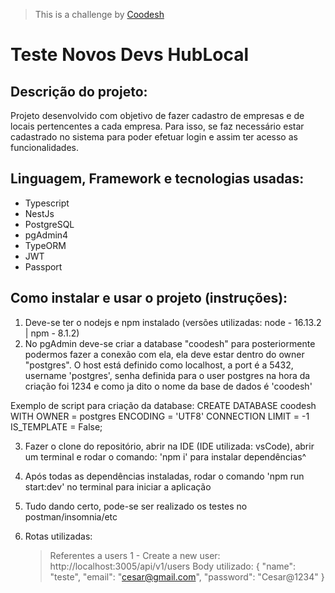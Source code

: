 > This is a challenge by [Coodesh](https://coodesh.com/)

# Teste Novos Devs HubLocal

## Descrição do projeto:

Projeto desenvolvido com objetivo de fazer cadastro de empresas e de locais pertencentes a cada empresa. Para isso, se faz necessário estar cadastrado no sistema para poder efetuar login e assim ter acesso as funcionalidades.

## Linguagem, Framework e tecnologias usadas:

- Typescript
- NestJs
- PostgreSQL
- pgAdmin4
- TypeORM
- JWT
- Passport

## Como instalar e usar o projeto (instruções):

1. Deve-se ter o nodejs e npm instalado (versões utilizadas: node - 16.13.2 | npm - 8.1.2)
2. No pgAdmin deve-se criar a database "coodesh" para posteriormente podermos fazer a conexão com ela, ela deve estar dentro do owner "postgres". O host está definido como localhost, a port é a 5432, username 'postgres', senha definida para o user postgres na hora da criação foi 1234 e como ja dito o nome da base de dados é 'coodesh'

Exemplo de script para criação da database:
CREATE DATABASE coodesh
WITH
OWNER = postgres
ENCODING = 'UTF8'
CONNECTION LIMIT = -1
IS_TEMPLATE = False;

3. Fazer o clone do repositório, abrir na IDE (IDE utilizada: vsCode), abrir um terminal e rodar o comando: 'npm i' para instalar dependências^

4. Após todas as dependências instaladas, rodar o comando 'npm run start:dev' no terminal para iniciar a aplicação

5. Tudo dando certo, pode-se ser realizado os testes no postman/insomnia/etc

6. Rotas utilizadas:
   > Referentes a users
   > 1 - Create a new user: http://localhost:3005/api/v1/users
   > Body utilizado:
   > {
   > "name": "teste",
   > "email": "cesar@gmail.com",
   > "password": "Cesar@1234"
   > }
